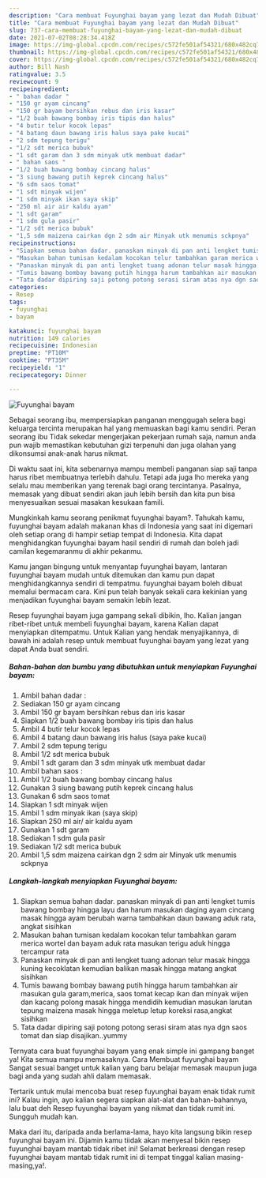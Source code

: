 ```yaml
---
description: "Cara membuat Fuyunghai bayam yang lezat dan Mudah Dibuat"
title: "Cara membuat Fuyunghai bayam yang lezat dan Mudah Dibuat"
slug: 737-cara-membuat-fuyunghai-bayam-yang-lezat-dan-mudah-dibuat
date: 2021-07-02T08:28:34.418Z
image: https://img-global.cpcdn.com/recipes/c572fe501af54321/680x482cq70/fuyunghai-bayam-foto-resep-utama.jpg
thumbnail: https://img-global.cpcdn.com/recipes/c572fe501af54321/680x482cq70/fuyunghai-bayam-foto-resep-utama.jpg
cover: https://img-global.cpcdn.com/recipes/c572fe501af54321/680x482cq70/fuyunghai-bayam-foto-resep-utama.jpg
author: Bill Nash
ratingvalue: 3.5
reviewcount: 9
recipeingredient:
- " bahan dadar "
- "150 gr ayam cincang"
- "150 gr bayam bersihkan rebus dan iris kasar"
- "1/2 buah bawang bombay iris tipis dan halus"
- "4 butir telur kocok lepas"
- "4 batang daun bawang iris halus saya pake kucai"
- "2 sdm tepung terigu"
- "1/2 sdt merica bubuk"
- "1 sdt garam dan 3 sdm minyak utk membuat dadar"
- " bahan saos "
- "1/2 buah bawang bombay cincang halus"
- "3 siung bawang putih keprek cincang halus"
- "6 sdm saos tomat"
- "1 sdt minyak wijen"
- "1 sdm minyak ikan saya skip"
- "250 ml air air kaldu ayam"
- "1 sdt garam"
- "1 sdm gula pasir"
- "1/2 sdt merica bubuk"
- "1,5 sdm maizena cairkan dgn 2 sdm air Minyak utk menumis sckpnya"
recipeinstructions:
- "Siapkan semua bahan dadar. panaskan minyak di pan anti lengket tumis bawang bombay hingga layu dan harum masukan daging ayam cincang masak hingga ayam berubah warna tambahkan daun bawang aduk rata, angkat sisihkan"
- "Masukan bahan tumisan kedalam kocokan telur tambahkan garam merica wortel dan bayam aduk rata masukan terigu aduk hingga tercampur rata"
- "Panaskan minyak di pan anti lengket tuang adonan telur masak hingga kuning kecoklatan kemudian balikan masak hingga matang angkat sisihkan"
- "Tumis bawang bombay bawang putih hingga harum tambahkan air masukan gula garam,merica, saos tomat kecap ikan dan minyak wijen dan kacang polong masak hingga mendidih kemudian masukan larutan tepung maizena masak hingga meletup letup koreksi rasa,angkat sisihkan"
- "Tata dadar dipiring saji potong potong serasi siram atas nya dgn saos tomat dan siap disajikan..yummy"
categories:
- Resep
tags:
- fuyunghai
- bayam

katakunci: fuyunghai bayam 
nutrition: 149 calories
recipecuisine: Indonesian
preptime: "PT10M"
cooktime: "PT35M"
recipeyield: "1"
recipecategory: Dinner

---
```



![Fuyunghai bayam](https://img-global.cpcdn.com/recipes/c572fe501af54321/680x482cq70/fuyunghai-bayam-foto-resep-utama.jpg)

Sebagai seorang ibu, mempersiapkan panganan menggugah selera bagi keluarga tercinta merupakan hal yang memuaskan bagi kamu sendiri. Peran seorang ibu Tidak sekedar mengerjakan pekerjaan rumah saja, namun anda pun wajib memastikan kebutuhan gizi terpenuhi dan juga olahan yang dikonsumsi anak-anak harus nikmat.

Di waktu  saat ini, kita sebenarnya mampu membeli panganan siap saji tanpa harus ribet membuatnya terlebih dahulu. Tetapi ada juga lho mereka yang selalu mau memberikan yang terenak bagi orang tercintanya. Pasalnya, memasak yang dibuat sendiri akan jauh lebih bersih dan kita pun bisa menyesuaikan sesuai masakan kesukaan famili. 



Mungkinkah kamu seorang penikmat fuyunghai bayam?. Tahukah kamu, fuyunghai bayam adalah makanan khas di Indonesia yang saat ini digemari oleh setiap orang di hampir setiap tempat di Indonesia. Kita dapat menghidangkan fuyunghai bayam hasil sendiri di rumah dan boleh jadi camilan kegemaranmu di akhir pekanmu.

Kamu jangan bingung untuk menyantap fuyunghai bayam, lantaran fuyunghai bayam mudah untuk ditemukan dan kamu pun dapat menghidangkannya sendiri di tempatmu. fuyunghai bayam boleh dibuat memalui bermacam cara. Kini pun telah banyak sekali cara kekinian yang menjadikan fuyunghai bayam semakin lebih lezat.

Resep fuyunghai bayam juga gampang sekali dibikin, lho. Kalian jangan ribet-ribet untuk membeli fuyunghai bayam, karena Kalian dapat menyiapkan ditempatmu. Untuk Kalian yang hendak menyajikannya, di bawah ini adalah resep untuk membuat fuyunghai bayam yang lezat yang dapat Anda buat sendiri.

<!--inarticleads1-->

##### Bahan-bahan dan bumbu yang dibutuhkan untuk menyiapkan Fuyunghai bayam:

1. Ambil  bahan dadar :
1. Sediakan 150 gr ayam cincang
1. Ambil 150 gr bayam bersihkan rebus dan iris kasar
1. Siapkan 1/2 buah bawang bombay iris tipis dan halus
1. Ambil 4 butir telur kocok lepas
1. Ambil 4 batang daun bawang iris halus (saya pake kucai)
1. Ambil 2 sdm tepung terigu
1. Ambil 1/2 sdt merica bubuk
1. Ambil 1 sdt garam dan 3 sdm minyak utk membuat dadar
1. Ambil  bahan saos :
1. Ambil 1/2 buah bawang bombay cincang halus
1. Gunakan 3 siung bawang putih keprek cincang halus
1. Gunakan 6 sdm saos tomat
1. Siapkan 1 sdt minyak wijen
1. Ambil 1 sdm minyak ikan (saya skip)
1. Siapkan 250 ml air/ air kaldu ayam
1. Gunakan 1 sdt garam
1. Sediakan 1 sdm gula pasir
1. Sediakan 1/2 sdt merica bubuk
1. Ambil 1,5 sdm maizena cairkan dgn 2 sdm air Minyak utk menumis sckpnya




<!--inarticleads2-->

##### Langkah-langkah menyiapkan Fuyunghai bayam:

1. Siapkan semua bahan dadar. panaskan minyak di pan anti lengket tumis bawang bombay hingga layu dan harum masukan daging ayam cincang masak hingga ayam berubah warna tambahkan daun bawang aduk rata, angkat sisihkan
1. Masukan bahan tumisan kedalam kocokan telur tambahkan garam merica wortel dan bayam aduk rata masukan terigu aduk hingga tercampur rata
1. Panaskan minyak di pan anti lengket tuang adonan telur masak hingga kuning kecoklatan kemudian balikan masak hingga matang angkat sisihkan
1. Tumis bawang bombay bawang putih hingga harum tambahkan air masukan gula garam,merica, saos tomat kecap ikan dan minyak wijen dan kacang polong masak hingga mendidih kemudian masukan larutan tepung maizena masak hingga meletup letup koreksi rasa,angkat sisihkan
1. Tata dadar dipiring saji potong potong serasi siram atas nya dgn saos tomat dan siap disajikan..yummy




Ternyata cara buat fuyunghai bayam yang enak simple ini gampang banget ya! Kita semua mampu memasaknya. Cara Membuat fuyunghai bayam Sangat sesuai banget untuk kalian yang baru belajar memasak maupun juga bagi anda yang sudah ahli dalam memasak.

Tertarik untuk mulai mencoba buat resep fuyunghai bayam enak tidak rumit ini? Kalau ingin, ayo kalian segera siapkan alat-alat dan bahan-bahannya, lalu buat deh Resep fuyunghai bayam yang nikmat dan tidak rumit ini. Sungguh mudah kan. 

Maka dari itu, daripada anda berlama-lama, hayo kita langsung bikin resep fuyunghai bayam ini. Dijamin kamu tiidak akan menyesal bikin resep fuyunghai bayam mantab tidak ribet ini! Selamat berkreasi dengan resep fuyunghai bayam mantab tidak rumit ini di tempat tinggal kalian masing-masing,ya!.

